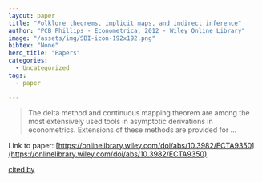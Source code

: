 ```yaml
---
layout: paper
title: "Folklore theorems, implicit maps, and indirect inference"
author: "PCB Phillips - Econometrica, 2012 - Wiley Online Library"
image: "/assets/img/SBI-icon-192x192.png"
bibtex: "None"
hero_title: "Papers"
categories:
  - Uncategorized
tags:
  - paper

---
```

>The delta method and continuous mapping theorem are among the most extensively used tools in asymptotic derivations in econometrics. Extensions of these methods are provided for …

Link to paper: [https://onlinelibrary.wiley.com/doi/abs/10.3982/ECTA9350](https://onlinelibrary.wiley.com/doi/abs/10.3982/ECTA9350)

[cited by](https://scholar.google.com/scholar?cites=10313845210114556876&as_sdt=2005&sciodt=0,5&hl=en&num=20)
